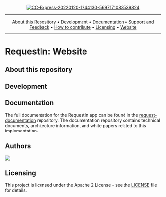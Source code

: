 <p align="center">
 <a href="https://ibb.co/QHM5sKt"><img src="https://i.ibb.co/hdVqpmw/CC-Express-20220120-1244130-5697171083539824.png" alt="CC-Express-20220120-1244130-5697171083539824" border="0"></a> 

<hr />
<p align="center">
    <a href="#about-this-repository">About this Repository</a> •
    <a href="#development">Development</a> •
    <a href="#documentation">Documentation</a> •
    <a href="#support-and-feedback">Support and Feedback</a> •
    <a href="#how-to-contribute">How to contribute</a> •
    <a href="#licensing">Licensing</a> •
    <a href="https://request.tn/en/">Website</a>
</p>
<hr />

# RequestIn: Website
## About this repository
## Development
## Documentation
The full documentation for the RequestIn app can be found in the [request-documentation](https://github.com/Requestln/request-documentation) repository. The documentation repository contains technical documents, architecture information, and white papers related to this implementation.

## Authors

<a href="https://github.com/Requestln/request-website/graphs/contributors">
  <img src="https://contrib.rocks/image?repo=Requestln/request-website" />
</a>

## Licensing

This project is licensed under the Apache 2 License - see the [LICENSE](LICENSE) file for details.
